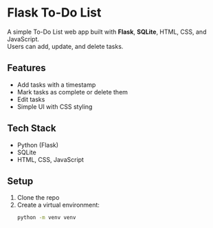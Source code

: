 # Flask To-Do List

A simple To-Do List web app built with **Flask**, **SQLite**, HTML, CSS, and JavaScript.  
Users can add, update, and delete tasks.  

## Features
- Add tasks with a timestamp
- Mark tasks as complete or delete them
- Edit tasks
- Simple UI with CSS styling

## Tech Stack
- Python (Flask)
- SQLite
- HTML, CSS, JavaScript

## Setup
1. Clone the repo
2. Create a virtual environment:
   ```bash
   python -m venv venv
